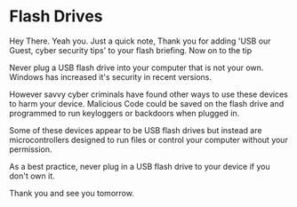# Flash Drives
Hey There. Yeah you. Just a quick note, Thank you for adding 'USB our Guest, cyber security tips' to your flash briefing. Now on to the tip

 Never plug a USB flash drive into your computer that is not your own. Windows has increased it's security in recent versions. 

 However savvy cyber criminals have found other ways to use these devices to harm your device. Malicious Code could be saved on the flash drive and programmed to run keyloggers or backdoors when plugged in.

 Some of these devices appear to be USB flash drives but instead are microcontrollers designed to run files or control your computer without your permission.

 As a best practice, never plug in a USB flash drive to your device if you don't own it. 

 Thank you and see you tomorrow.
